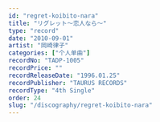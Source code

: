 ```yaml
---
id: "regret-koibito-nara"
title: "リグレット～恋人なら～"
type: "record"
date: "2010-09-01"
artist: "岡崎律子"
categories: ["个人单曲"]
recordNo: "TADP-1005"
recordPrice: ""
recordReleaseDate: "1996.01.25"
recordPublisher: "TAURUS RECORDS"
recordType: "4th Single"
order: 24
slug: "/discography/regret-koibito-nara"
---
```




